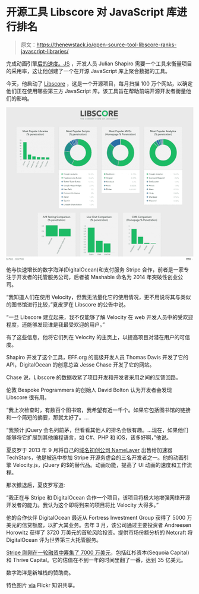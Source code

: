 # 开源工具 Libscore 对 JavaScript 库进行排名

> 原文：<https://thenewstack.io/open-source-tool-libscore-ranks-javascript-libraries/>

完成动画引擎[后的速度。JS](http://www.smashingmagazine.com/2014/06/18/faster-ui-animations-with-velocity-js/) ，开发人员 Julian Shapiro 需要一个工具来衡量项目的采用率，这让他创建了一个在开源 JavaScript 库上聚合数据的工具。

今天，他启动了 [Libscore](http://libscore.com/) ，这是一个开源项目，每月扫描 100 万个网站，以确定他们正在使用哪些第三方 JavaScript 库。该工具旨在帮助前端开源开发者衡量他们的影响。

[![Libscore_-_The_state_of_JavaScript](img/a18917370779e0fdb9aad8cd7da5d051.png)](https://thenewstack.io/wp-content/uploads/2014/12/Libscore_-_The_state_of_JavaScript-e1418756075575.png)

他与快速增长的数字海洋(DigitalOcean)和支付服务 Stripe 合作，前者是一家专注于开发者的托管服务公司，后者被 Mashable 命名为 2014 年突破性创业公司。

“我知道人们在使用 Velocity，但我无法量化它的使用情况，更不用说将其与类似的图书馆进行比较，”夏皮罗在 Libscore 的公告中说。

“一旦 Libscore 建立起来，我不仅能够了解 Velocity 在 web 开发人员中的受欢迎程度，还能够发现谁是我最受欢迎的用户。”

有了这些信息，他将它们列在 Velocity 的主页上，以提高项目对潜在用户的可信度。

Shapiro 开发了这个工具，EFF.org 的高级开发人员 Thomas Davis 开发了它的 API，DigitalOcean 的创意总监 Jesse Chase 开发了它的网站。

Chase 说，Libscore 的数据收紧了项目开发和开发者采用之间的反馈回路。

伦敦 Bespoke Programmers 的创始人 David Bolton 认为开发者会发现 Libscore 很有用。

“我上次检查时，有数百个图书馆，我希望有近一千个。如果它包括图书馆的链接和一个简短的摘要，那就太好了。…

“我预计 jQuery 会名列前茅，但看看其他人的排名会很有趣。…现在，如果他们能够将它扩展到其他编程语言，如 C#、PHP 和 iOS，该多好啊，”他说。

夏皮罗于 2013 年 9 月将自己的[域名初创公司 NameLayer](http://venturebeat.com/2013/09/24/techstars-buys-namelayer-to-save-its-startups-from-awful-domain-names/) 出售给加速器 TechStars，他是被选中参加 Stripe 开源务虚会的三名开发者之一。他的动画引擎 Velocity.js，jQuery 的$的替代品。动画功能，提高了 UI 动画的速度和工作流程。

那次撤退后，夏皮罗写道:

“我正在与 Stripe 和 DigitalOcean 合作一个项目，该项目将极大地增强网络开源开发者的能力。我认为这个即将到来的项目将比 Velocity 大得多。”

他的合作伙伴 DigitalOcean 最近从 Fortress Investment Group 获得了 5000 万美元的信贷额度，以扩大其业务。去年 3 月，该公司通过主要投资者 Andreesen Horowitz 获得了 3720 万美元的首轮风险投资。提供市场份额分析的 Netcraft 将 DigitalOcean 评为世界第三大托管服务。

[Stripe 刚刚在一轮融资中筹集了 7000 万美元](https://bits.blogs.nytimes.com/2014/12/02/stripe-an-e-commerce-start-up-raises-70-million/?_r=0)，包括红杉资本(Sequoia Capital)和 Thrive Capital。它的估值在不到一年的时间里翻了一番，达到 35 亿美元。

数字海洋是新堆栈的赞助商。

特色图片 [via](https://www.flickr.com/photos/dmitry-baranovskiy/2378867408/in/photolist-4Cdjpj-7hmEGJ-78W2Go-8nYEjW-8aGB5o-qNti2-68AyEG-b57b8-9p9eiR-cPcXKq-K23Cp-K23BZ-2EAfN-ed9n87-4Xbkrh-9YqyAw-73pVad-3fWHiz-52v82Z-ftrxck-7f1KVT-2u3wUF-9JCWoo-7atTr6-9fZ1Uo-6WKnUa-p6H3ap-nVhADg-eGznP-nivxMN-7nHK69-Dx5d8-8VpwiL-3g26Nd-5Ver7g-8nPGm9-qGpZX-9xQCxe-4EcFGg-Dx54o-p4wzcU-pHYQ9U-p4wzph-p4zt68-p4wzrS-q1j5og-pHTv2p-pHVG1d-pHTuXM-q1j5uP) Flickr 知识共享。

<svg xmlns:xlink="http://www.w3.org/1999/xlink" viewBox="0 0 68 31" version="1.1"><title>Group</title> <desc>Created with Sketch.</desc></svg>